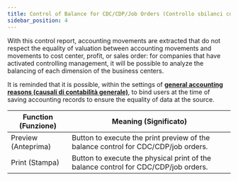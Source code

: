 ```yaml
---
title: Control of Balance for CDC/CDP/Job Orders (Controllo sbilanci cdc/cdp/job-orders)
sidebar_position: 4
---
```


With this control report, accounting movements are extracted that do not respect the equality of valuation between accounting movements and movements to cost center, profit, or sales order: for companies that have activated controlling management, it will be possible to analyze the balancing of each dimension of the business centers.

It is reminded that it is possible, within the settings of **[general accounting reasons (causali di contabilità generale)](/docs/configurations/tables/finance/ledger-records-templates/insert-ledger-records-templates)**, to bind users at the time of saving accounting records to ensure the equality of data at the source.

| Function (Funzione) | Meaning (Significato) |
| --- | --- |
| Preview (Anteprima) | Button to execute the print preview of the balance control for CDC/CDP/job orders. |
| Print (Stampa) | Button to execute the physical print of the balance control for CDC/CDP/job orders. |